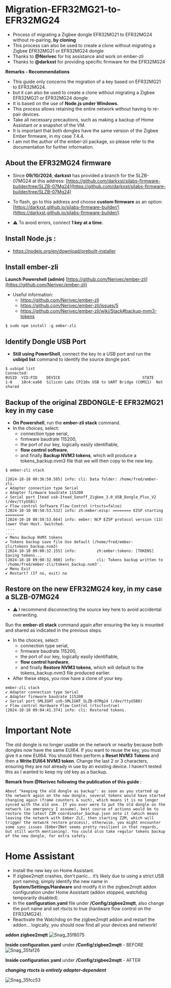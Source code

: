 
# Migration-EFR32MG21-to-EFR32MG24
- Process of migrating a Zigbee dongle EFR32MG21 to EFR32MG24 without re-pairing, **by cloning**
- This process can also be used to create a clone without migrating a Zigbee EFR32MG21 or EFR32MG24 dongle
- Thanks to **@Nerivec** for his assistance and work on ember-zli
- Thanks to **@darkxst** for providing specific firmware for the EFR32MG24

**Remarks - Recommendations**

- This guide only concerns the migration of a key based on EFR32MG21 to EFR32MG24.
- but it can also be used to create a clone without migrating a Zigbee EFR32MG21 or EFR32MG24 dongle
- It is based on the use of **Node.js under Windows.**
- This process allows retaining the entire network without having to re-pair devices.
- Take all necessary precautions, such as making a backup of Home Assistant or a snapshot of the VM.
- It is important that both dongles have the same version of the Zigbee Ember firmware, in my case 7.4.4.
- I am not the author of the ember-zli package, so please refer to the documentation for further information.

## About the EFR32MG24 firmware

- Since **09/10/2024**, **darkxst** has provided a branch for the SLZB-07MG24 at this address:
[https://github.com/darkxst/silabs-firmware-builder/tree/SLZB-07Mg24](https://github.com/darkxst/silabs-firmware-builder/tree/SLZB-07Mg24)

- To flash, go to this address and choose **custom firmware** as an option:
[https://darkxst.github.io/silabs-firmware-builder/](https://darkxst.github.io/silabs-firmware-builder/)

- ⚠ To avoid errors, connect **1 key at a time**.

## Install Node.js :

- https://nodejs.org/en/download/prebuilt-installer

## Install ember-zli

 **Launch Powershell (admin)**
[https://github.com/Nerivec/ember-zli](https://github.com/Nerivec/ember-zli)

- Useful information:
  * https://github.com/Nerivec/ember-zli
  * https://github.com/Nerivec/ember-zli/issues/5
  * https://github.com/Nerivec/ember-zli/wiki/Stack#backup-nvm3-tokens

```
$ sudo npm install -g ember-zli
```

## Identify Dongle USB Port
- **Still using PowerShell**, connect the key to a USB port and run the **usbipd list** command to identify the source dongle port.
```
$ usbipd list
Connected:
BUSID  VID:PID    DEVICE                                    STATE
1-8    10c4:ea60  Silicon Labs CP210x USB to UART Bridge (COM11)  Not shared
```

## Backup of the original ZBDONGLE-E EFR32MG21 key in my case

- **On Powershell**, run the **ember-zli stack** command.
- In the choices, select:
  * connection type serial,
  * firmware baudrate 115200,
  * the port of our key, logically easily identifiable,
  * **flow control software**,
  * and finally **Backup NVM3 tokens**, which will produce a tokens_backup.nvm3 file that we will then copy to the new key.

```
$ ember-zli stack

[2024-10-10 08:36:50.585] info: cli: Data folder: /home/fred/ember-zli.
✔ Adapter connection type Serial
✔ Adapter firmware baudrate 115200
✔ Serial port Itead usb-Itead_Sonoff_Zigbee_3.0_USB_Dongle_Plus_V2 (/dev/ttyUSB1)
✔ Flow control Software Flow Control (rtscts=false)
[2024-10-10 08:58:53.532] info: zh:ember:ezsp: ======== EZSP starting ========
[2024-10-10 08:58:53.664] info: ember: NCP EZSP protocol version (13) lower than Host. Switched.
....
....
✔ Menu Backup NVM3 tokens
✔ Tokens backup save file Use default (/home/fred/ember-zli/tokens_backup.nvm3)
[2024-10-10 09:00:32.155] info:         zh:ember:tokens: [TOKENS] Saving tokens...
[2024-10-10 09:00:32.980] info:         cli: Tokens backup written to '/home/fred/ember-zli/tokens_backup.nvm3'.
✔ Menu Exit
✔ Restart? (If no, exit) no
```

## Restore on the new EFR32MG24 key, in my case a SLZB-07MG24
- ⚠ I recommend disconnecting the source key here to avoid accidental overwriting.

Run the **ember-zli stack** command again after ensuring the key is mounted and shared as indicated in the previous steps.
- In the choices, select:
  * connection type serial,
  * firmware baudrate 115200,
  * the port of our key, logically easily identifiable,
  * **flow control hardware**,
  * and finally **Restore NVM3 tokens**, which will default to the tokens_backup.nvm3 file produced earlier.
- After these steps, you now have a clone of your key.

```
ember-zli stack
✔ Adapter connection type Serial
✔ Adapter firmware baudrate 115200
✔ Serial port SMLIGHT usb-SMLIGHT_SLZB-07Mg24 (/dev/ttyUSB0)
✔ Flow control Hardware Flow Control (rtscts=true)
[2024-10-10 09:04:41.374] info: cli: Restored tokens.
```

# **Important Note**
The old dongle is no longer usable on the network or nearby because both dongles now have the same EUI64.
If you want to reuse the key, you must give it a new EUI64. You should then perform a **Reset NVM3 Tokens** and then a **Write EUI64 NVM3 token**. Change the last 2 or 3 characters, ensuring they are not already in use by an existing device. I haven't tested this as I wanted to keep my old key as a backup.

**Remark from @Nerivec following the publication of this guide** : 
```
About "keeping the old dongle as backup": as soon as you started up the network again on the new dongle, several tokens would have started changing again (frame counters & such), which means it is no longer synced with the old one. If you ever were to put the old dongle on the network (as emergency I assume), best course of actions would be to restore the latest Z2M coordinator_backup.json onto it (which means leaving the network with Ember ZLI, then starting Z2M, which will trigger the network restore process), otherwise, you might encounter some sync issues (EmberZNet seems pretty resilient in that regards, but still worth mentioning). You could also take regular tokens backup of the new dongle, for extra safety.
```

# **Home Assistant**
* Install the new key on Home Assistant.
* If zigbee2mqtt crashes, don't panic... it’s likely due to using a strict USB port naming; simply identify the new name in **System/Settings/Hardware** and modify it in the zigbee2mqtt addon configuration under Home Assistant (addon stopped, watchdog temporarily disabled).
* In the **configuration.yaml** file under **/Config/zigbee2mqtt**, also change the port name and set rtscts to true (hardware flow control on the EFR32MG24).
* Reactivate the Watchdog on the zigbee2mqtt addon and restart the addon... logically, you should now find all your devices and network!

**addon zigbee2mqtt**
![Snag_35f8075](https://github.com/user-attachments/assets/593b9f1b-2ff3-48fa-b7ae-aa84b1f09fd7)

**Inside configuration.yaml** under **/Config/zigbee2mqtt** - BEFORE
![Snag_35faf26](https://github.com/user-attachments/assets/3c198de5-137f-4ec0-b5a5-a16fed59d617)

**Inside configuration.yaml** under **/Config/zigbee2mqtt** - AFTER

***changing rtscts is entirely adapter-dependent***

![Snag_35fcc53](https://github.com/user-attachments/assets/f28bcb33-b0ac-4d8f-b84b-ac3259f95cc6)


